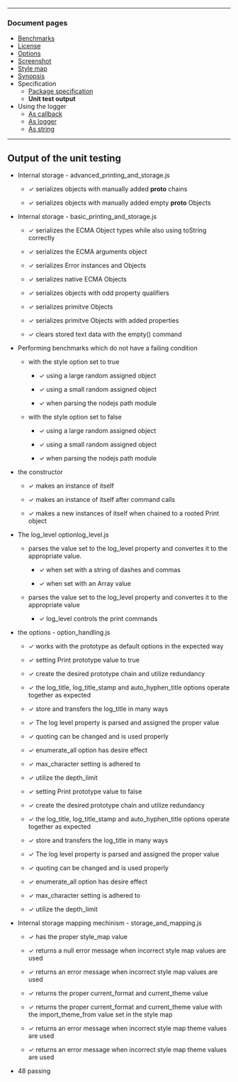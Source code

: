 

---
### Document pages
* [Benchmarks](https://github.com/restarian/bracket_print/blob/master/docs/benchmarks.md)
* [License](https://github.com/restarian/bracket_print/blob/master/docs/license.md)
* [Options](https://github.com/restarian/bracket_print/blob/master/docs/options.md)
* [Screenshot](https://github.com/restarian/bracket_print/blob/master/docs/screenshot.md)
* [Style map](https://github.com/restarian/bracket_print/blob/master/docs/style_map.md)
* [Synopsis](https://github.com/restarian/bracket_print/blob/master/docs/synopsis.md)
* Specification
  * [Package specification](https://github.com/restarian/bracket_print/blob/master/docs/specification/package_specification.md)
  * **Unit test output**
* Using the logger
  * [As callback](https://github.com/restarian/bracket_print/blob/master/docs/using_the_logger/as_callback.md)
  * [As logger](https://github.com/restarian/bracket_print/blob/master/docs/using_the_logger/as_logger.md)
  * [As string](https://github.com/restarian/bracket_print/blob/master/docs/using_the_logger/as_string.md)

---
## Output of the unit testing


  * Internal storage - advanced_printing_and_storage.js

    * ✓ serializes objects with manually added __proto__ chains

    * ✓ serializes objects with manually added empty __proto__ Objects


  * Internal storage - basic_printing_and_storage.js

    * ✓ serializes the ECMA Object types while also using toString correctly

    * ✓ serializes the ECMA arguments object

    * ✓ serializes Error instances and Objects

    * ✓ serializes native ECMA Objects

    * ✓ serializes objects with odd property qualifiers

    * ✓ serializes primitve Objects

    * ✓ serializes primitve Objects with added properties

    * ✓ clears stored text data with the empty() command


  * Performing benchmarks which do not have a failing condition

    * with the style option set to true

      * ✓ using a large random assigned object

      * ✓ using a small random assigned object

      * ✓ when parsing the nodejs path module

    * with the style option set to false

      * ✓ using a large random assigned object

      * ✓ using a small random assigned object

      * ✓ when parsing the nodejs path module


  * the constructor

    * ✓ makes an instance of itself

    * ✓ makes an instance of itself after command calls

    * ✓ makes a new instances of itself when chained to a rooted Print object


  * The log_level optionlog_level.js

    * parses the value set to the log_level property and convertes it to the appropriate value.

      * ✓ when set with a string of dashes and commas

      * ✓ when set with an Array value

    * parses the value set to the log_level property and convertes it to the appropriate value

      * ✓ log_level controls the print commands


  * the options - option_handling.js

    * ✓ works with the prototype as default options in the expected way

    * ✓ setting Print prototype value to true

    * ✓ create the desired prototype chain and utilize redundancy

    * ✓ the log_title, log_title_stamp and auto_hyphen_title options operate together as expected

    * ✓ store and transfers the log_title in many ways

    * ✓ The log level property is parsed and assigned the proper value

    * ✓ quoting can be changed and is used properly

    * ✓ enumerate_all option has desire effect

    * ✓ max_character setting is adhered to

    * ✓ utilize the depth_limit

    * ✓ setting Print prototype value to false

    * ✓ create the desired prototype chain and utilize redundancy

    * ✓ the log_title, log_title_stamp and auto_hyphen_title options operate together as expected

    * ✓ store and transfers the log_title in many ways

    * ✓ The log level property is parsed and assigned the proper value

    * ✓ quoting can be changed and is used properly

    * ✓ enumerate_all option has desire effect

    * ✓ max_character setting is adhered to

    * ✓ utilize the depth_limit


  * Internal storage mapping mechinism - storage_and_mapping.js

    * ✓ has the proper style_map value

    * ✓ returns a null error message when incorrect style map values are used

    * ✓ returns an error message when incorrect style map values are used

    * ✓ returns the proper current_format and current_theme value

    * ✓ returns the proper current_format and current_theme value with the import_theme_from value set in the style map

    * ✓ returns an error message when incorrect style map theme values are used

    * ✓ returns an error message when incorrect style map theme values are used



  * 48 passing


